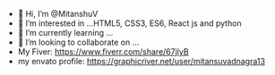 - 👋 Hi, I’m @MitanshuV
- 👀 I’m interested in ...HTML5, CSS3, ES6, React js and python
- 🌱 I’m currently learning ...
- 💞️ I’m looking to collaborate on ...
- My Fiver: https://www.fiverr.com/share/67jlyB
- my envato profile: https://graphicriver.net/user/mitansuvadnagra13

<!---
MitanshuV/MitanshuV is a ✨ special ✨ repository because its `README.md` (this file) appears on your GitHub profile.
You can click the Preview link to take a look at your changes.
--->
